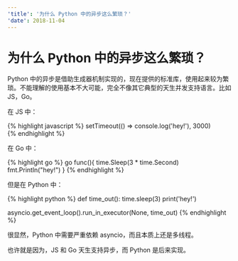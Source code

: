 ```yaml
---
'title': '为什么 Python 中的异步这么繁琐？'
'date': 2018-11-04
---
```

# 为什么 Python 中的异步这么繁琐？

Python 中的异步是借助生成器机制实现的，现在提供的标准库，使用起来较为繁琐。不能理解的使用基本不大可能，完全不像其它典型的天生并发支持语言。比如 JS，Go。

在 JS 中：

{% highlight javascript %}
setTimeout(() =\> console.log('hey!'), 3000)  
{% endhighlight %}

在 Go 中：

{% highlight go %}
go func(){
  time.Sleep(3 * time.Second)
  fmt.Println("hey!")
}
{% endhighlight %}

但是在 Python 中：

{% highlight python %}
def time_out():
  time.sleep(3)
  print('hey!')

asyncio.get_event_loop().run_in_executor(None, time_out)
{% endhighlight %}

很显然，Python 中需要严重依赖 asyncio，而且本质上还是多线程。

也许就是因为，JS 和 Go 天生支持异步，而 Python 是后来实现。